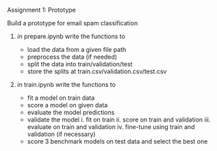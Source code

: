 Assignment 1: Prototype

Build a prototype for email spam classification

1. in prepare.ipynb write the functions to
    - load the data from a given file path
    - preprocess the data (if needed)
    - split the data into train/validation/test
    - store the splits at train.csv/validation.csv/test.csv

2. in train.ipynb write the functions to
    - fit a model on train data
    - score a model on given data
    - evaluate the model predictions
    - validate the model
        i. fit on train
        ii. score on train and validation
        iii. evaluate on train and validation
        iv. fine-tune using train and validation (if necessary)
    - score 3 benchmark models on test data and select the best one
